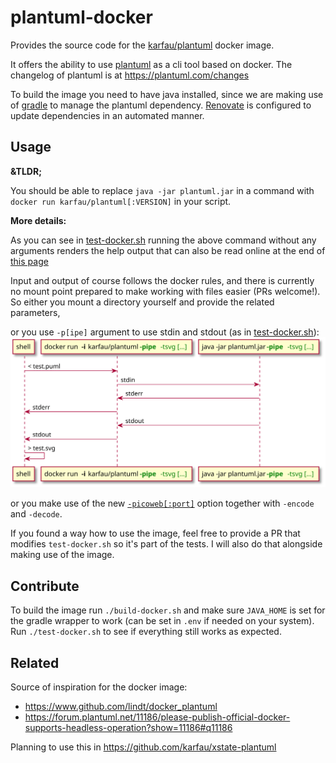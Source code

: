 # plantuml-docker

Provides the source code for the [karfau/plantuml](https://hub.docker.com/r/karfau/plantuml) docker image.

It offers the ability to use [plantuml](https://plantuml.com) as a cli tool based on docker.
The changelog of plantuml is at https://plantuml.com/changes

To build the image you need to have java installed, since we are making use of [gradle](https://gradle.org/) to manage the plantuml dependency.
[Renovate](https://www.whitesourcesoftware.com/free-developer-tools/renovate/) is configured to update dependencies in an automated manner.

## Usage

**&TLDR;**

You should be able to replace `java -jar plantuml.jar` in a command with `docker run karfau/plantuml[:VERSION]` in your script. 

**More details:**

As you can see in [test-docker.sh](./test-docker.sh) running the above command without any arguments renders the help output that can also be read online at the end of [this page](https://plantuml.com/command-line)

Input and output of course follows the docker rules, and there is currently no mount point prepared to make working with files easier (PRs welcome!). 
So either you mount a directory yourself and provide the related parameters, 

or you use `-p[ipe]` argument to use stdin and stdout (as in [test-docker.sh](./test-docker.sh)):
[![pipe sequence](test.svg)](./test-docker.sh)

or you make use of the new [`-picoweb[:port]`](https://plantuml.com/picoweb) option together with `-encode` and `-decode`.

If you found a way how to use the image, feel free to provide a PR that modifies `test-docker.sh` so it's part of the tests. I will also do that alongside making use of the image.

## Contribute

To build the image run `./build-docker.sh` and make sure `JAVA_HOME` is set for the gradle wrapper to work (can be set in `.env` if needed on your system).
Run `./test-docker.sh` to see if everything still works as expected.

## Related

Source of inspiration for the docker image:
- https://www.github.com/lindt/docker_plantuml
- https://forum.plantuml.net/11186/please-publish-official-docker-supports-headless-operation?show=11186#q11186

Planning to use this in https://github.com/karfau/xstate-plantuml
